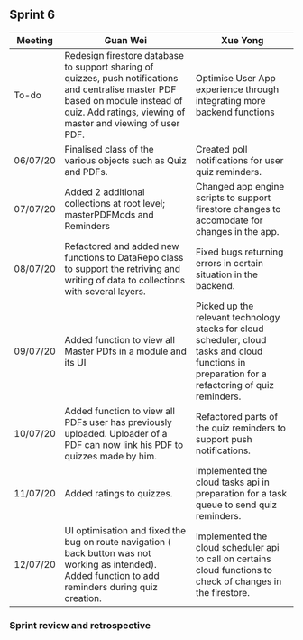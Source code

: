 ## Sprint 6

Meeting|Guan Wei|Xue Yong
---|---------|----------
To-do|Redesign firestore database to support sharing of quizzes, push notifications and centralise master PDF based on module instead of quiz. Add ratings, viewing of master and viewing of user PDF.|Optimise User App experience through integrating more backend functions
06/07/20|Finalised class of the various objects such as Quiz and PDFs.|Created poll notifications for user quiz reminders.
07/07/20|Added 2 additional collections at root level; masterPDFMods and Reminders|Changed app engine scripts to support firestore changes to accomodate for changes in the app.
08/07/20|Refactored and added new functions to DataRepo class to support the retriving and writing of data to collections with several layers.|Fixed bugs returning errors in certain situation in the backend.
09/07/20|Added function to view all Master PDfs in a module and its UI|Picked up the relevant technology stacks for cloud scheduler, cloud tasks and cloud functions in preparation for a refactoring of quiz reminders.
10/07/20|Added function to view all PDFs user has previously uploaded. Uploader of a PDF can now link his PDF to quizzes made by him.|Refactored parts of the quiz reminders to support push notifications.
11/07/20|Added ratings to quizzes.|Implemented the cloud tasks api in preparation for a task queue to send quiz reminders.
12/07/20|UI optimisation and fixed the bug on route navigation ( back button was not working as intended). Added function to add reminders during quiz creation.|Implemented the cloud scheduler api to call on certains cloud functions to check of changes in the firestore.

### Sprint review and retrospective
